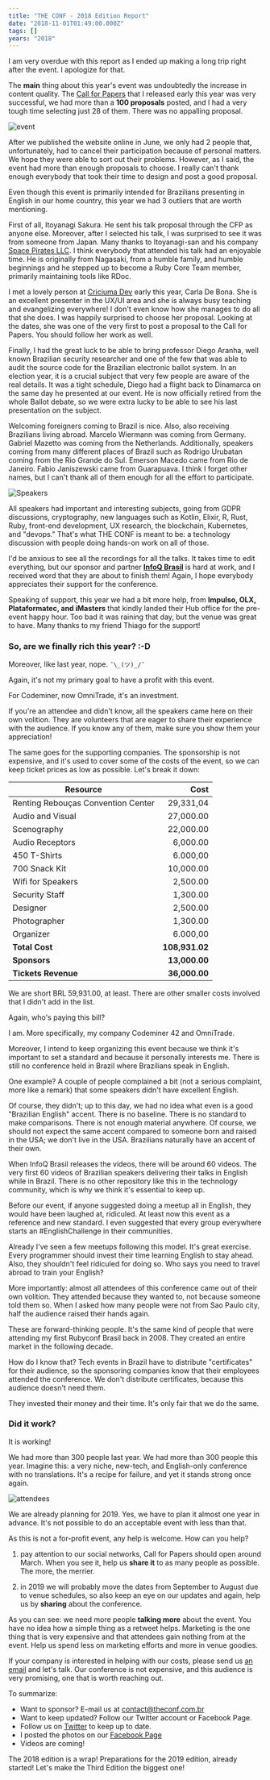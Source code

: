 ```yaml
---
title: "THE CONF - 2018 Edition Report"
date: "2018-11-01T01:49:00.000Z"
tags: []
years: "2018"
---
```


<p></p>
<p>I am very overdue with this report as I ended up making a long trip right after the event. I apologize for that.</p>
<p>The <strong>main</strong> thing about this year's event was undoubtedly the increase in content quality. The <a href="https://cfp.theconf.club">Call for Papers</a> that I released early this year was very successful, we had more than a <strong>100 proposals</strong> posted, and I had a very tough time selecting just 28 of them. There was no appalling proposal.</p>
<p><img src="https://d7v6meks67904.cloudfront.net/assets/image_asset/image/678/big_43032684_1069183149928222_6804286390906388480_o.jpg" srcset="https://d7v6meks67904.cloudfront.net/assets/image_asset/image/678/43032684_1069183149928222_6804286390906388480_o.jpg 2x" alt="event"></p>
<p></p>
<p></p>
<p>After we published the website online in June, we only had 2 people that, unfortunately, had to cancel their participation because of personal matters. We hope they were able to sort out their problems. However, as I said, the event had more than enough proposals to choose. I really can't thank enough everybody that took their time to design and post a good proposal.</p>
<p>Even though this event is primarily intended for Brazilians presenting in English in our home country, this year we had 3 outliers that are worth mentioning.</p>
<p>First of all, Itoyanagi Sakura. He sent his talk proposal through the CFP as anyone else. Moreover, after I selected his talk, I was surprised to see it was from someone from Japan. Many thanks to Itoyanagi-san and his company <a href="https://space-pirates.co.jp/">Space Pirates LLC</a>. I think everybody that attended his talk had an enjoyable time. He is originally from Nagasaki, from a humble family, and humble beginnings and he stepped up to become a Ruby Core Team member, primarily maintaining tools like RDoc.</p>
<p>I met a lovely person at <a href="https://criciumadev.com.br/conference">Criciuma Dev</a> early this year, Carla De Bona. She is an excellent presenter in the UX/UI area and she is always busy teaching and evangelizing everywhere! I don't even know how she manages to do all that she does. I was happily surprised to choose her proposal. Looking at the dates, she was one of the very first to post a proposal to the Call for Papers. You should follow her work as well.</p>
<p>Finally, I had the great luck to be able to bring professor Diego Aranha, well known Brazilian security researcher and one of the few that was able to audit the source code for the Brazilian electronic ballot system. In an election year, it is a crucial subject that very few people are aware of the real details. It was a tight schedule, Diego had a flight back to Dinamarca on the same day he presented at our event. He is now officially retired from the whole Ballot debate, so we were extra lucky to be able to see his last presentation on the subject.</p>
<p>Welcoming foreigners coming to Brazil is nice. Also, also receiving Brazilians living abroad. Marcelo Wiermann was coming from Germany. Gabriel Mazetto was coming from the Netherlands. Additionally, speakers coming from many different places of Brazil such as Rodrigo Urubatan coming from the Rio Grande do Sul. Emerson Macedo came from Rio de Janeiro. Fabio Janiszewski came from Guarapuava. I think I forget other names, but I can't thank all of them enough for all the effort to participate.</p>
<p><img src="https://d7v6meks67904.cloudfront.net/assets/image_asset/image/677/big_42993639_1069205386592665_2306911966444126208_o.jpg" srcset="https://d7v6meks67904.cloudfront.net/assets/image_asset/image/677/42993639_1069205386592665_2306911966444126208_o.jpg 2x" alt="Speakers"></p>
<p>All speakers had important and interesting subjects, going from GDPR discussions, cryptography, new languages such as Kotlin, Elixir, R, Rust, Ruby, front-end development, UX research, the blockchain, Kubernetes, and "devops." That's what THE CONF is meant to be: a technology discussion with people doing hands-on work on all of those.</p>
<p>I'd be anxious to see all the recordings for all the talks. It takes time to edit everything, but our sponsor and partner <a href="https://www.youtube.com/channel/UCjiSYWQhLi9a4znW2h5pCrg"><strong>InfoQ Brasil</strong></a> is hard at work, and I received word that they are about to finish them! Again, I hope everybody appreciates their support for the conference.</p>
<p>Speaking of support, this year we had a bit more help, from <strong>Impulso, OLX, Plataformatec, and iMasters</strong> that kindly landed their Hub office for the pre-event happy hour. Too bad it was raining that day, but the venue was great to have. Many thanks to my friend Thiago for the support!</p>
<h3>So, are we finally rich this year? :-D</h3>
<p>Moreover, like last year, nope. <code>¯\_(ツ)_/¯</code></p>
<p>Again, it's not my primary goal to have a profit with this event.</p>
<p>For Codeminer, now OmniTrade, it's an investment.</p>
<p>If you're an attendee and didn't know, all the speakers came here on their own volition. They are volunteers that are eager to share their experience with the audience. If you know any of them, make sure you show them your appreciation!</p>
<p>The same goes for the supporting companies. The sponsorship is not expensive, and it's used to cover some of the costs of the event, so we can keep ticket prices as low as possible. Let's break it down:</p>
<table>
  <thead>
    <tr>
      <th>Resource</th>
      <th style="text-align:right;">Cost</th>
    </tr>
  </thead>
  <tbody>
    <tr>
      <td>Renting Rebouças Convention Center</td>
      <td style="text-align:right;">29,331,04</td>
    </tr>
    <tr>
      <td>Audio and Visual</td>
      <td style="text-align:right;">27,000.00</td>
    </tr>
    <tr>
      <td>Scenography</td>
      <td style="text-align:right;">22,000.00</td>
    </tr>
    <tr>
      <td>Audio Receptors</td>
      <td style="text-align:right;">6,000.00</td>
    </tr>
    <tr>
      <td>450 T-Shirts</td>
      <td style="text-align:right;">6.000,00</td>
    </tr>
    <tr>
      <td>700 Snack Kit</td>
      <td style="text-align:right;">10,000.00</td>
    </tr>
    <tr>
      <td>Wifi for Speakers</td>
      <td style="text-align:right;">2,500.00</td>
    </tr>
    <tr>
      <td>Security Staff</td>
      <td style="text-align:right;">1,300.00</td>
    </tr>
    <tr>
      <td>Designer</td>
      <td style="text-align:right;">2,500.00</td>
    </tr>
    <tr>
      <td>Photographer</td>
      <td style="text-align:right;">1,300.00</td>
    </tr>
    <tr>
      <td>Organizer</td>
      <td style="text-align:right;">6.000,00</td>
    </tr>
    <tr>
      <td><strong>Total Cost</strong></td>
      <td style="text-align:right;"><strong>108,931.02</strong></td>
    </tr>
    <tr>
      <td><strong>Sponsors </strong></td>
      <td style="text-align:right;"><strong>13,000.00</strong></td>
    </tr>
    <tr>
      <td><strong>Tickets Revenue</strong></td>
      <td style="text-align:right;"><strong>36,000.00</strong></td>
    </tr>
  </tbody>
</table>
<p>We are short BRL 59,931.00, at least. There are other smaller costs involved that I didn't add in the list.</p>
<p>Again, who's paying this bill?</p>
<p>I am. More specifically, my company Codeminer 42 and OmniTrade.</p>
<p>Moreover, I intend to keep organizing this event because we think it's important to set a standard and because it personally interests me. There is still no conference held in Brazil where Brazilians speak in English.</p>
<p>One example? A couple of people complained a bit (not a serious complaint, more like a remark) that some speakers didn't have excellent English.</p>
<p>Of course, they didn't; up to this day, we had no idea what even is a good "Brazilian English" accent. There is no baseline. There is no standard to make comparisons. There is not enough material anywhere. Of course, we should not expect the same accent compared to someone born and raised in the USA; we don't live in the USA. Brazilians naturally have an accent of their own.</p>
<p>When InfoQ Brasil releases the videos, there will be around 60 videos. The very first 60 videos of Brazilian speakers delivering their talks in English while in Brazil. There is no other repository like this in the technology community, which is why we think it's essential to keep up.</p>
<p>Before our event, if anyone suggested doing a meetup all in English, they would have been laughed at, ridiculed. At least now this event as a reference and new standard. I even suggested that every group everywhere starts an #EnglishChallenge in their communities.</p>
<p>Already I've seen a few meetups following this model. It's great exercise. Every programmer should invest their time learning English to stay ahead. Also, they shouldn't feel ridiculed for doing so. Who says you need to travel abroad to train your English?</p>
<p>More importantly: almost all attendees of this conference came out of their own volition. They attended because they wanted to, not because someone told them so. When I asked how many people were not from Sao Paulo city, half the audience raised their hands again.</p>
<p>These are forward-thinking people. It's the same kind of people that were attending my first Rubyconf Brasil back in 2008. They created an entire market in the following decade.</p>
<p>How do I know that? Tech events in Brazil have to distribute "certificates" for their audience, so the sponsoring companies know that their employees attended the conference. We don't distribute certificates, because this audience doesn't need them.</p>
<p>They invested their money and their time. It's only fair that we do the same.</p>
<h3>Did it work?</h3>
<p>It is working!</p>
<p>We had more than 300 people last year. We had more than 300 people this year. Imagine this: a very niche, new-tech, and English-only conference with no translations. It's a recipe for failure, and yet it stands strong once again.</p>
<p><img src="https://d7v6meks67904.cloudfront.net/assets/image_asset/image/676/big_42943771_1069205006592703_5037535577763741696_o.jpg" srcset="https://d7v6meks67904.cloudfront.net/assets/image_asset/image/676/42943771_1069205006592703_5037535577763741696_o.jpg 2x" alt="attendees"></p>
<p>We are already planning for 2019. Yes, we have to plan it almost one year in advance. It's not possible to do an acceptable event with less than that.</p>
<p>As this is not a for-profit event, any help is welcome. How can you help?</p>
<ol>
  <li>
    <p>pay attention to our social networks, Call for Papers should open around March. When you see it, help us <strong>share it</strong> to as many people as possible. The more, the merrier.</p>
  </li>
  <li>
    <p>in 2019 we will probably move the dates from September to August due to venue schedules, so also keep an eye on our updates and again, help us by <strong>sharing</strong> about the conference.</p>
  </li>
</ol>
<p>As you can see: we need more people <strong>talking more</strong> about the event. You have no idea how a simple thing as a retweet helps. Marketing is the one thing that is very expensive and that attendees gain nothing from at the event. Help us spend less on marketing efforts and more in venue goodies.</p>
<p>If your company is interested in helping with our costs, please send us <a href="mailto:contact@theconf.club">an email</a> and let's talk. Our conference is not expensive, and this audience is very promising, one that is worth reaching out.</p>
<p>To summarize:</p>
<ul>
  <li>Want to sponsor? E-mail us at <a href="mailto:contact@theconf.com.br">contact@theconf.com.br</a></li>
  <li>Want to keep updated? Follow our Twitter account or Facebook Page.</li>
  <li>Follow us on <a href="https://twitter.com/theconf_br">Twitter</a> to keep up to date.</li>
  <li>I posted the photos on our <a href="https://www.facebook.com/TheConfClub/">Facebook Page</a></li>
  <li>Videos are coming!</li>
</ul>
<p>The 2018 edition is a wrap! Preparations for the 2019 edition, already started! Let's make the Third Edition the biggest one!</p>
<p></p>